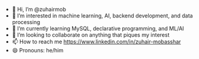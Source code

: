 - 👋 Hi, I’m @zuhairmob
- 👀 I’m interested in machine learning, AI, backend development, and data processing
- 🌱 I’m currently learning MySQL, declarative programming, and ML/AI
- 💞️ I’m looking to collaborate on anything that piques my interest
- 📫 How to reach me https://www.linkedin.com/in/zuhair-mobasshar
- 😄 Pronouns: he/him

<!---
zuhairmob/zuhairmob is a ✨ special ✨ repository because its `README.md` (this file) appears on your GitHub profile.
You can click the Preview link to take a look at your changes.
--->
